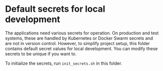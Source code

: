 # Default secrets for local development

The applications need various secrets for operation. On production and test systems, these are handled by Kubernetes or Docker Swarm secrets and are not in version control. However, to simplify project setup, this folder contains default secret values for local development. You can modify these secrets to be unique if you want to.

To initialize the secrets, run `init_secrets.sh` in this folder.
